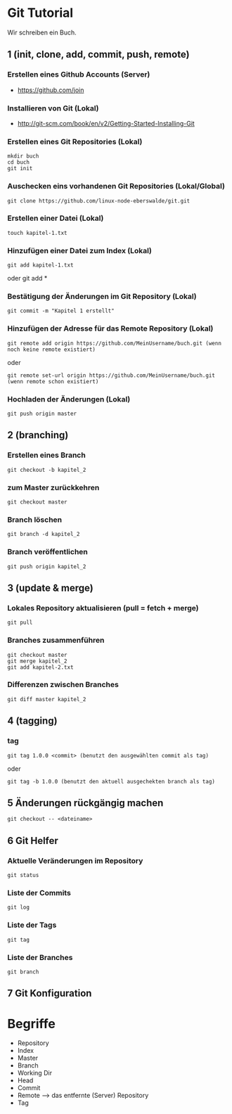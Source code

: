 Git Tutorial
====================

Wir schreiben ein Buch.

## 1 (init, clone, add, commit, push, remote)

### Erstellen eines Github Accounts (Server)
- https://github.com/join

### Installieren von Git (Lokal)
- http://git-scm.com/book/en/v2/Getting-Started-Installing-Git

### Erstellen eines Git Repositories (Lokal)

    mkdir buch
    cd buch
    git init

### Auschecken eins vorhandenen Git Repositories (Lokal/Global)

    git clone https://github.com/linux-node-eberswalde/git.git

### Erstellen einer Datei (Lokal)

    touch kapitel-1.txt

### Hinzufügen einer Datei zum Index (Lokal)

    git add kapitel-1.txt
oder
    git add *

### Bestätigung der Änderungen im Git Repository (Lokal)

    git commit -m "Kapitel 1 erstellt"

### Hinzufügen der Adresse für das Remote Repository (Lokal)

    git remote add origin https://github.com/MeinUsername/buch.git (wenn noch keine remote existiert)

oder

    git remote set-url origin https://github.com/MeinUsername/buch.git (wenn remote schon existiert)

### Hochladen der Änderungen (Lokal)

    git push origin master


## 2 (branching)

### Erstellen eines Branch

    git checkout -b kapitel_2

### zum Master zurückkehren

    git checkout master

### Branch löschen

    git branch -d kapitel_2

### Branch veröffentlichen

    git push origin kapitel_2

## 3 (update & merge)

### Lokales Repository aktualisieren (pull = fetch + merge)

    git pull

### Branches zusammenführen

    git checkout master
    git merge kapitel_2
    git add kapitel-2.txt

### Differenzen zwischen Branches

    git diff master kapitel_2

## 4 (tagging)

### tag

    git tag 1.0.0 <commit> (benutzt den ausgewählten commit als tag)

oder 

    git tag -b 1.0.0 (benutzt den aktuell ausgechekten branch als tag)

## 5 Änderungen rückgängig machen

    git checkout -- <dateiname>


## 6 Git Helfer

### Aktuelle Veränderungen im Repository

    git status

### Liste der Commits

    git log

### Liste der Tags

    git tag

### Liste der Branches

    git branch

## 7 Git Konfiguration

Begriffe
====================
- Repository
- Index
- Master
- Branch
- Working Dir
- Head
- Commit
- Remote --> das entfernte (Server) Repository
- Tag
